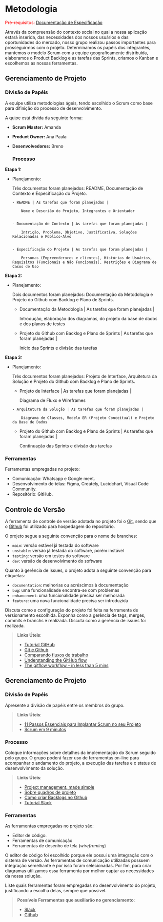 
# Metodologia

<span style="color:red">Pré-requisitos: <a href="2-Especificação do Projeto.md"> Documentação de Especificação</a></span>

Através da compreensão do contexto social no qual a nossa aplicação estará inserida, das necessidades dos nossos usuários e das oportunidades do mercado, nosso grupo realizou passos importantes para prosseguirmos com o projeto. Determinamos os papéis dos integrantes, mantemos o modelo Scrum com a equipe geograficamente distribuída, elaboramos o Product Backlog e as tarefas das Sprints, criamos o Kanban e escolhemos as nossas ferramentas.

## Gerenciamento de Projeto

### Divisão de Papéis

A equipe utiliza metodologias ágeis, tendo escolhido o Scrum como base para difinição do processo de desenvolvimento.

A quipe está divida da seguinte forma:

- **Scrum Master:** Amanda
- **Product Owner:** Ana Paula
- **Desenvolvedores:** Breno 


  ### Processo

**Etapa 1:**

- Planejamento:

    Três documentos foram planejados: README, Documentação de Contexto e Especificação do Projeto.

      - README | As tarefas que foram planejadas |
  
          Nome e Descrião do Projeto, Integrantes e Orientador
  
  
      - Documentação de Contexto | As tarefas que foram planejadas |
  
          Intrição, Problema, Objetivo, Justificativa, Soluções Relacionadas e Público-Alvo
  

      - Especificação do Projeto | As tarefas que foram planejadas |
  
          Personas (Empreenderores e clientes), Histórias de Usuários, Requisitos (Funcionais e Não Funcionais), Restrições e Diagrama de Casos de Uso
  

**Etapa 2:**


- Planejamento:

     Dois documentos foram planejados: Documentação da Metodologia e Projeto do Github com Backlog e Plano de Sprints.
     
     - Documentação da Metodologia  | As tarefas que foram planejadas | 
     
          Introdução, elaboração dos diagramas, do projeto da base de dados e dos planos de testes
          
     
     - Projeto do Github com Backlog e Plano de Sprints | As tarefas que foram planejadas | 
     
          Início das Sprints e divisão das tarefas

**Etapa 3:**


- Planejamento:

     Três documentos foram planejados: Projeto de Interface, Arquitetura da Solução e Projeto do Github com Backlog e Plano de Sprints.
     
     - Projeto de Interface  | As tarefas que foram planejadas | 
     
          Diagrama de Fluxo e Wireframes
          
      - Arquitetura da Solução | As tarefas que foram planejadas | 
     
          Diagrama de Classes, Modelo ER (Projeto Conceitual) e Projeto da Base de Dados
  
     - Projeto do Github com Backlog e Plano de Sprints | As tarefas que foram planejadas | 
     
          Continuação das Sprints e divisão das tarefas 

### Ferramentas

Ferramentas empregadas no projeto:

 - Comunicação: Whatsapp e Google meet.
 - Desenvolvimento de telas: Figma, Creately, Lucidchart, Visual Code Community.
 - Repositório: GitHub.


## Controle de Versão

A ferramenta de controle de versão adotada no projeto foi o
[Git](https://git-scm.com/), sendo que o [Github](https://github.com)
foi utilizado para hospedagem do repositório.

O projeto segue a seguinte convenção para o nome de branches:

- `main`: versão estável já testada do software
- `unstable`: versão já testada do software, porém instável
- `testing`: versão em testes do software
- `dev`: versão de desenvolvimento do software

Quanto à gerência de issues, o projeto adota a seguinte convenção para
etiquetas:

- `documentation`: melhorias ou acréscimos à documentação
- `bug`: uma funcionalidade encontra-se com problemas
- `enhancement`: uma funcionalidade precisa ser melhorada
- `feature`: uma nova funcionalidade precisa ser introduzida

Discuta como a configuração do projeto foi feita na ferramenta de versionamento escolhida. Exponha como a gerência de tags, merges, commits e branchs é realizada. Discuta como a gerência de issues foi realizada.

> **Links Úteis**:
> - [Tutorial GitHub](https://guides.github.com/activities/hello-world/)
> - [Git e Github](https://www.youtube.com/playlist?list=PLHz_AreHm4dm7ZULPAmadvNhH6vk9oNZA)
>  - [Comparando fluxos de trabalho](https://www.atlassian.com/br/git/tutorials/comparing-workflows)
> - [Understanding the GitHub flow](https://guides.github.com/introduction/flow/)
> - [The gitflow workflow - in less than 5 mins](https://www.youtube.com/watch?v=1SXpE08hvGs)

## Gerenciamento de Projeto

### Divisão de Papéis

Apresente a divisão de papéis entre os membros do grupo.

> **Links Úteis**:
> - [11 Passos Essenciais para Implantar Scrum no seu 
> Projeto](https://mindmaster.com.br/scrum-11-passos/)
> - [Scrum em 9 minutos](https://www.youtube.com/watch?v=XfvQWnRgxG0)

### Processo

Coloque  informações sobre detalhes da implementação do Scrum seguido pelo grupo. O grupo poderá fazer uso de ferramentas on-line para acompanhar o andamento do projeto, a execução das tarefas e o status de desenvolvimento da solução.
 
> **Links Úteis**:
> - [Project management, made simple](https://github.com/features/project-management/)
> - [Sobre quadros de projeto](https://docs.github.com/pt/github/managing-your-work-on-github/about-project-boards)
> - [Como criar Backlogs no Github](https://www.youtube.com/watch?v=RXEy6CFu9Hk)
> - [Tutorial Slack](https://slack.com/intl/en-br/)

### Ferramentas

As ferramentas empregadas no projeto são:

- Editor de código.
- Ferramentas de comunicação
- Ferramentas de desenho de tela (_wireframing_)

O editor de código foi escolhido porque ele possui uma integração com o
sistema de versão. As ferramentas de comunicação utilizadas possuem
integração semelhante e por isso foram selecionadas. Por fim, para criar
diagramas utilizamos essa ferramenta por melhor captar as
necessidades da nossa solução.

Liste quais ferramentas foram empregadas no desenvolvimento do projeto, justificando a escolha delas, sempre que possível.
 
> **Possíveis Ferramentas que auxiliarão no gerenciamento**: 
> - [Slack](https://slack.com/)
> - [Github](https://github.com/)
